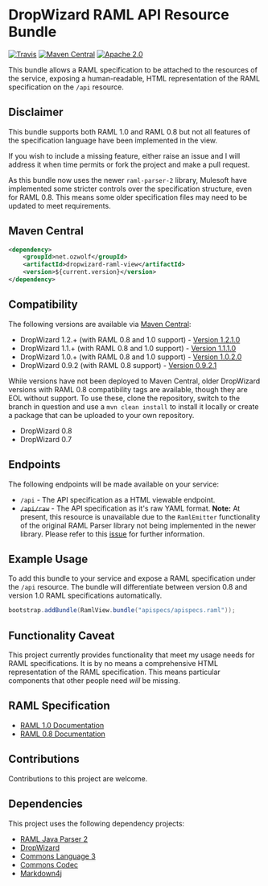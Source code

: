 # DropWizard RAML API Resource Bundle

[![Travis](https://img.shields.io/travis/ozwolf-software/dropwizard-raml-view.svg?style=flat-square)](https://travis-ci.org/ozwolf-software/dropwizard-raml-view)
[![Maven Central](https://img.shields.io/maven-central/v/net.ozwolf/dropwizard-raml-view.svg?style=flat-square)](http://search.maven.org/#search%7Cgav%7C1%7Cg%3A%22net.ozwolf%22%20AND%20a%3A%22dropwizard-raml-view%22)
[![Apache 2.0](https://img.shields.io/badge/License-Apache%202.0-blue.svg?style=flat-square)](LICENSE)

This bundle allows a RAML specification to be attached to the resources of the service, exposing a human-readable, HTML representation of the RAML specification on the `/api` resource.

## Disclaimer

This bundle supports both RAML 1.0 and RAML 0.8 but not all features of the specification language have been implemented in the view.
 
If you wish to include a missing feature, either raise an issue and I will address it when time permits or fork the project and make a pull request.

As this bundle now uses the newer `raml-parser-2` library, Mulesoft have implemented some stricter controls over the specification structure, even for RAML 0.8.  This means some older specification files may need to be updated to meet requirements.

## Maven Central

```xml
<dependency>
    <groupId>net.ozwolf</groupId>
    <artifactId>dropwizard-raml-view</artifactId>
    <version>${current.version}</version>
</dependency>
```

## Compatibility

The following versions are available via [Maven Central](http://search.maven.org/#search%7Cga%7C1%7Ca%3A%22dropwizard-raml-view%22):

+ DropWizard 1.2.+ (with RAML 0.8 and 1.0 support) - [Version 1.2.1.0](http://search.maven.org/#artifactdetails%7Cnet.ozwolf%7Cdropwizard-raml-view%7C1.2.1.0%7Cjar)
+ DropWizard 1.1.+ (with RAML 0.8 and 1.0 support) - [Version 1.1.1.0](http://search.maven.org/#artifactdetails%7Cnet.ozwolf%7Cdropwizard-raml-view%7C1.1.1.0%7Cjar)
+ DropWizard 1.0.+ (with RAML 0.8 and 1.0 support) - [Version 1.0.2.0](http://search.maven.org/#artifactdetails%7Cnet.ozwolf%7Cdropwizard-raml-view%7C1.0.2.0%7Cjar)
+ DropWizard 0.9.2 (with RAML 0.8 support) - [Version 0.9.2.1](http://search.maven.org/#artifactdetails%7Cnet.ozwolf%7Cdropwizard-raml-view%7C0.9.2.1%7Cjar)

While versions have not been deployed to Maven Central, older DropWizard versions with RAML 0.8 compatibility tags are available, though they are EOL without support.  To use these, clone the repository, switch to the branch in question and use a `mvn clean install` to install it locally or create a package that can be uploaded to your own repository.

+ DropWizard 0.8
+ DropWizard 0.7

## Endpoints

The following endpoints will be made available on your service:

+ `/api` - The API specification as a HTML viewable endpoint.
+ ~~`/api/raw`~~ - The API specification as it's raw YAML format.  **Note:** At present, this resource is unavailable due to the `RamlEmitter` functionality of the original RAML Parser library not being implemented in the newer library.  Please refer to this [issue](https://github.com/raml-org/raml-java-parser/issues/159) for further information. 

## Example Usage

To add this bundle to your service and expose a RAML specification under the `/api` resource.  The bundle will differentiate between version 0.8 and version 1.0 RAML specifications automatically.

```java
bootstrap.addBundle(RamlView.bundle("apispecs/apispecs.raml"));
```

## Functionality Caveat

This project currently provides functionality that meet my usage needs for RAML specifications.  It is by no means a comprehensive HTML representation of the RAML specification.  This means particular components that other people need _will_ be missing.

## RAML Specification

+ [RAML 1.0 Documentation](https://github.com/raml-org/raml-spec/blob/master/versions/raml-10/raml-10.md)
+ [RAML 0.8 Documentation](https://github.com/raml-org/raml-spec/blob/master/versions/raml-08/raml-08.md)

## Contributions

Contributions to this project are welcome.

## Dependencies

This project uses the following dependency projects:

+ [RAML Java Parser 2](https://github.com/raml-org/raml-java-parser)
+ [DropWizard](https://github.com/dropwizard/dropwizard)
+ [Commons Language 3](https://github.com/apache/commons-lang)
+ [Commons Codec](https://github.com/apache/commons-codec)
+ [Markdown4j](https://github.com/jdcasey/markdown4j)
